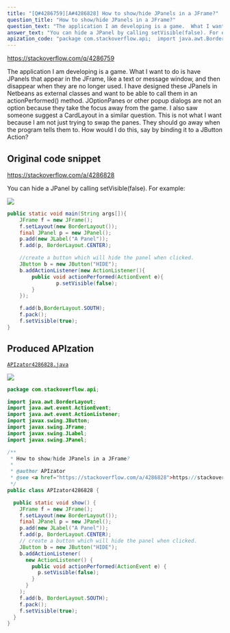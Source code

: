 ```yaml
---
title: "[Q#4286759][A#4286828] How to show/hide JPanels in a JFrame?"
question_title: "How to show/hide JPanels in a JFrame?"
question_text: "The application I am developing is a game.  What I want to do is have JPanels that appear in the JFrame, like a text or message window, and then disappear when they are no longer used.  I have designed these JPanels in Netbeans as external classes and want to be able to call them in an actionPerformed() method.  JOptionPanes or other popup dialogs are not an option because they take the focus away from the game.  I also saw someone suggest a CardLayout in a similar question.  This is not what I want because I am not just trying to swap the panes.  They should go away when the program tells them to.  How would I do this, say by binding it to a JButton Action?"
answer_text: "You can hide a JPanel by calling setVisible(false). For example:"
apization_code: "package com.stackoverflow.api;  import java.awt.BorderLayout; import java.awt.event.ActionEvent; import java.awt.event.ActionListener; import javax.swing.JButton; import javax.swing.JFrame; import javax.swing.JLabel; import javax.swing.JPanel;  /**  * How to show/hide JPanels in a JFrame?  *  * @author APIzator  * @see <a href=\"https://stackoverflow.com/a/4286828\">https://stackoverflow.com/a/4286828</a>  */ public class APIzator4286828 {    public static void show() {     JFrame f = new JFrame();     f.setLayout(new BorderLayout());     final JPanel p = new JPanel();     p.add(new JLabel(\"A Panel\"));     f.add(p, BorderLayout.CENTER);     // create a button which will hide the panel when clicked.     JButton b = new JButton(\"HIDE\");     b.addActionListener(       new ActionListener() {         public void actionPerformed(ActionEvent e) {           p.setVisible(false);         }       }     );     f.add(b, BorderLayout.SOUTH);     f.pack();     f.setVisible(true);   } }"
---
```


https://stackoverflow.com/q/4286759

The application I am developing is a game.  What I want to do is have JPanels that appear in the JFrame, like a text or message window, and then disappear when they are no longer used.  I have designed these JPanels in Netbeans as external classes and want to be able to call them in an actionPerformed() method.  JOptionPanes or other popup dialogs are not an option because they take the focus away from the game.  I also saw someone suggest a CardLayout in a similar question.  This is not what I want because I am not just trying to swap the panes.  They should go away when the program tells them to.  How would I do this, say by binding it to a JButton Action?



## Original code snippet

https://stackoverflow.com/a/4286828

You can hide a JPanel by calling setVisible(false). For example:

<div class="code-logo"><img src="/stackoverflow.png" /></div>

```java
public static void main(String args[]){
    JFrame f = new JFrame();
    f.setLayout(new BorderLayout());
    final JPanel p = new JPanel();
    p.add(new JLabel("A Panel"));
    f.add(p, BorderLayout.CENTER);

    //create a button which will hide the panel when clicked.
    JButton b = new JButton("HIDE");
    b.addActionListener(new ActionListener(){
        public void actionPerformed(ActionEvent e){
                p.setVisible(false);
        }
    });

    f.add(b,BorderLayout.SOUTH);
    f.pack();
    f.setVisible(true);
}
```

## Produced APIzation

[`APIzator4286828.java`](https://github.com/pasqualesalza/apization-temp-data/raw/master/search/APIzator4286828.java)

<div class="code-logo"><img src="/apizator.png" /></div>

```java
package com.stackoverflow.api;

import java.awt.BorderLayout;
import java.awt.event.ActionEvent;
import java.awt.event.ActionListener;
import javax.swing.JButton;
import javax.swing.JFrame;
import javax.swing.JLabel;
import javax.swing.JPanel;

/**
 * How to show/hide JPanels in a JFrame?
 *
 * @author APIzator
 * @see <a href="https://stackoverflow.com/a/4286828">https://stackoverflow.com/a/4286828</a>
 */
public class APIzator4286828 {

  public static void show() {
    JFrame f = new JFrame();
    f.setLayout(new BorderLayout());
    final JPanel p = new JPanel();
    p.add(new JLabel("A Panel"));
    f.add(p, BorderLayout.CENTER);
    // create a button which will hide the panel when clicked.
    JButton b = new JButton("HIDE");
    b.addActionListener(
      new ActionListener() {
        public void actionPerformed(ActionEvent e) {
          p.setVisible(false);
        }
      }
    );
    f.add(b, BorderLayout.SOUTH);
    f.pack();
    f.setVisible(true);
  }
}

```